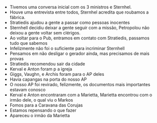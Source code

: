 - Tivemos uma conversa inicial com os 3 ministros e Sternhel.
- Houve uma entrevista entre todos, Sternhel acredita que roubamos a fábrica.
- Stratiedis ajudou a gente a passar como pessoas inocentes
- Sternhell decidiu deixar a gente seguir com a missão, Petropolou não deixou a gente voltar sem clérigos.
- Ao voltar para o Pub, entramos em contato com Stratiedis, passamos tudo que sabemos
- Infelizmente não foi o suficiente para incriminar Sternhell
- Pensamos em não desligar o gerador ainda, mas precisamos de mais provas
- Stratiedis recomendou sair da cidade
- Kerval e Anton foram p a igreja
- Giggs, Vaughn, e Archis foram para o AP deles
- Havia capangas na porta do nosso AP
- O nosso AP foi revirado, felizmente, os documentos mais importantes estavam conosco
- Kerval e Anton encontraram com a Marietta, Marietta encontrou com o irmão dele, o qual viu o Markos
- Fomos para a Caravana das Corujas
- Estamos repensando o que fazer
- Apareceu o irmão da Marietta